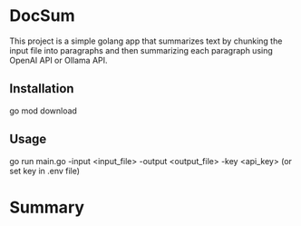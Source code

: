 # DocSum

This project is a simple golang app that summarizes text by chunking the input file into paragraphs and then summarizing each paragraph using OpenAI API or Ollama API.

## Installation
go mod download

## Usage
go run main.go -input <input_file> -output <output_file> -key <api_key>
(or set key in .env file)

# Summary